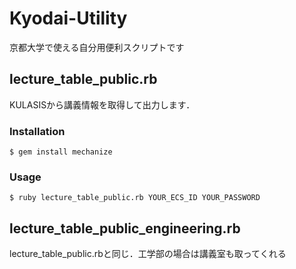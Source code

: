 # Kyodai-Utility
京都大学で使える自分用便利スクリプトです

## lecture_table_public.rb
KULASISから講義情報を取得して出力します．

### Installation
```
$ gem install mechanize
```

### Usage
```
$ ruby lecture_table_public.rb YOUR_ECS_ID YOUR_PASSWORD
```

## lecture_table_public_engineering.rb
lecture_table_public.rbと同じ．工学部の場合は講義室も取ってくれる